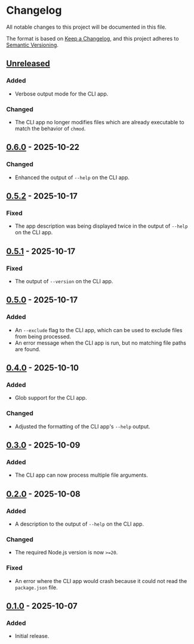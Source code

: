 Changelog
=========

All notable changes to this project will be documented in this file.

The format is based on [Keep a Changelog](https://keepachangelog.com/en/1.1.0/),
and this project adheres to [Semantic Versioning](https://semver.org/spec/v2.0.0.html).

[Unreleased]
------------

### Added

- Verbose output mode for the CLI app.

### Changed

- The CLI app no longer modifies files which are already executable to match the behavior of
  `chmod`.

[0.6.0] - 2025-10-22
--------------------

### Changed

- Enhanced the output of `--help` on the CLI app.

[0.5.2] - 2025-10-17
--------------------

### Fixed

- The app description was being displayed twice in the output of `--help` on the CLI app.

[0.5.1] - 2025-10-17
--------------------

### Fixed

- The output of `--version` on the CLI app.

[0.5.0] - 2025-10-17
--------------------

### Added

- An `--exclude` flag to the CLI app, which can be used to exclude files from being processed.
- An error message when the CLI app is run, but no matching file paths are found.

[0.4.0] - 2025-10-10
--------------------

### Added

- Glob support for the CLI app.

### Changed

- Adjusted the formatting of the CLI app's `--help` output.

[0.3.0] - 2025-10-09
--------------------

### Added

- The CLI app can now process multiple file arguments.

[0.2.0] - 2025-10-08
--------------------

### Added

- A description to the output of `--help` on the CLI app.

### Changed

- The required Node.js version is now `>=20`.

### Fixed

- An error where the CLI app would crash because it could not read the `package.json` file.

[0.1.0] - 2025-10-07
--------------------

### Added

- Initial release.

[Unreleased]: https://github.com/jbenner-radham/node-plus-x/compare/v0.6.0...HEAD
[0.6.0]: https://github.com/jbenner-radham/node-plus-x/compare/v0.5.2...v0.6.0
[0.5.2]: https://github.com/jbenner-radham/node-plus-x/compare/v0.5.1...v0.5.2
[0.5.1]: https://github.com/jbenner-radham/node-plus-x/compare/v0.5.0...v0.5.1
[0.5.0]: https://github.com/jbenner-radham/node-plus-x/compare/v0.4.0...v0.5.0
[0.4.0]: https://github.com/jbenner-radham/node-plus-x/compare/v0.3.0...v0.4.0
[0.3.0]: https://github.com/jbenner-radham/node-plus-x/compare/v0.2.0...v0.3.0
[0.2.0]: https://github.com/jbenner-radham/node-plus-x/compare/v0.1.0...v0.2.0
[0.1.0]: https://github.com/jbenner-radham/node-plus-x/releases/tag/v0.1.0
